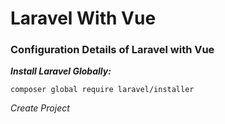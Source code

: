 # Laravel With Vue
### Configuration Details of Laravel with Vue

***Install Laravel Globally:***
```npm
composer global require laravel/installer
```

*Create Project*